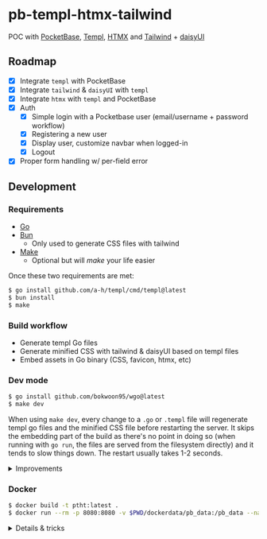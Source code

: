 # pb-templ-htmx-tailwind

POC with [PocketBase](https://pocketbase.io/), [Templ](https://templ.guide/),
[HTMX](https://htmx.org/) and [Tailwind](https://tailwindcss.com/) +
[daisyUI](https://daisyui.com/)

## Roadmap

- [x] Integrate `templ` with PocketBase
- [x] Integrate `tailwind` & `daisyUI` with `templ`
- [x] Integrate `htmx` with `templ` and PocketBase
- [x] Auth
  - [x] Simple login with a Pocketbase user (email/username + password workflow)
  - [x] Registering a new user
  - [x] Display user, customize navbar when logged-in
  - [x] Logout
- [x] Proper form handling w/ per-field error

## Development

### Requirements

- [Go](https://go.dev/)
- [Bun](https://bun.sh/)
  - Only used to generate CSS files with tailwind
- [Make](https://www.gnu.org/software/make/)
  - Optional but will *make* your life easier

Once these two requirements are met:

```sh
$ go install github.com/a-h/templ/cmd/templ@latest
$ bun install
$ make
```

### Build workflow

- Generate templ Go files
- Generate minified CSS with tailwind & daisyUI based on templ files
- Embed assets in Go binary (CSS, favicon, htmx, etc)

### Dev mode

```sh
$ go install github.com/bokwoon95/wgo@latest
$ make dev
```

When using `make dev`, every change to a `.go` or `.templ` file will regenerate
templ go files and the minified CSS file before restarting the server. It skips
the embedding part of the build as there's no point in doing so (when running
with `go run`, the files are served from the filesystem directly) and it tends
to slow things down. The restart usually takes 1-2 seconds.

<details>
  <summary>Improvements</summary>

  #### Hot reload with templ

  templ has a built-in
  [hot reload](https://templ.guide/commands-and-tools/hot-reload/) feature that
  works perfectly and can even restart the backend but only when a templ file is
  modified. Attempts were made to combine `wgo` with the templ hot reload
  feature but that doesn't seem to work properly as it leaves some processes
  running in the background.

  An extra make target `make templdev` leverages this feature and can be used
  when mostly working on templ files.

</details>


### Docker

```sh
$ docker build -t ptht:latest .
$ docker run --rm -p 8080:8080 -v $PWD/dockerdata/pb_data:/pb_data --name ptht ptht:latest
```

<details>
  <summary>Details & tricks</summary>

  #### Bun in Go docker image

  As shown in the build workflow section, this project requires both templ, bun
  and Go to be run in a sequential order. At first a four stage Dockerfile was
  created:

  - Using first `golang:alpine` to install templ and generate templ go files
  - Then using `oven/bun:alpine` to build the CSS based on templ go files
  - Then back to using `golang:alpine` for the rest of the build
    - Installing dependencies, embedding assets and building
  - Then using `gcr.io/distroless/static` to serve

  The main issue was that the whole build directory was copied over from one
  step to another and the cache was invalidated way too often.

  The Dockerfile was switched to using `golang:debian` (because Bun can't be
  installed on alpine distros without glibc) and the bun setup script was used,
  which greatly improved caching but removed the ability to automatically bump
  bun's version using Renovate.

  In the end the chosen solution was to use the `oven/bun:debian` image as a
  first step and copy over the bun binary to the build step. This way the bun
  version is pinned and can be upgraded using renovate.

</details>
